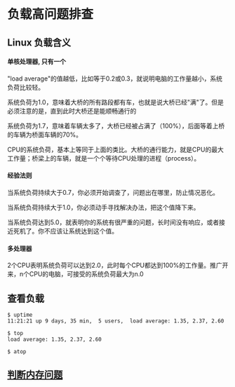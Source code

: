 # 负载高问题排查

## Linux 负载含义

#### 单核处理器, 只有一个
"load average"的值越低，比如等于0.2或0.3，就说明电脑的工作量越小，系统负荷比较轻。

系统负荷为1.0，意味着大桥的所有路段都有车，也就是说大桥已经"满"了。但是必须注意的是，直到此时大桥还是能顺畅通行的

系统负荷为1.7，意味着车辆太多了，大桥已经被占满了（100%），后面等着上桥的车辆为桥面车辆的70%。

CPU的系统负荷，基本上等同于上面的类比。大桥的通行能力，就是CPU的最大工作量；桥梁上的车辆，就是一个个等待CPU处理的进程（process）。

#### 经验法则
当系统负荷持续大于0.7，你必须开始调查了，问题出在哪里，防止情况恶化。

当系统负荷持续大于1.0，你必须动手寻找解决办法，把这个值降下来。

当系统负荷达到5.0，就表明你的系统有很严重的问题，长时间没有响应，或者接近死机了。你不应该让系统达到这个值。

#### 多处理器
2个CPU表明系统负荷可以达到2.0，此时每个CPU都达到100%的工作量。推广开来，n个CPU的电脑，可接受的系统负荷最大为n.0

## 查看负载

```
$ uptime
11:21:21 up 9 days, 35 min,  5 users,  load average: 1.35, 2.37, 2.60

$ top
load average: 1.35, 2.37, 2.60

$ atop
```

## [判断内存问题](./内存过高.md)




